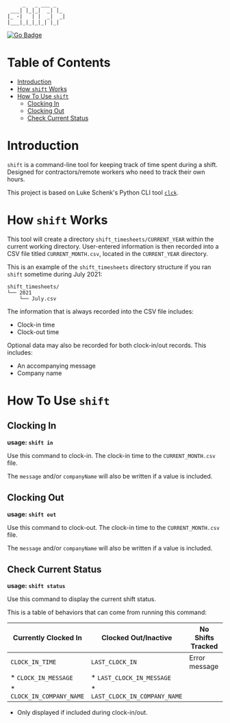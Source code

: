          _   _ ___ _   
     ___| |_|_|  _| |_ 
    |_ -|   | |  _|  _|
    |___|_|_|_|_| |_|

[![Go Badge](https://img.shields.io/badge/language-Go-9cf?logo=go)][Go]

# Table of Contents

* [Introduction](#introduction)
* [How `shift` Works](#how-shift-works)
* [How To Use `shift`](#how-to-use-shift)
    + [Clocking In](#clocking-in)
    + [Clocking Out](#clocking-out)
    + [Check Current Status](#check-current-status)

# Introduction

`shift` is a command-line tool for keeping track of time spent during a shift. Designed for contractors/remote workers who need to track their own hours. 

This project is based on Luke Schenk's Python CLI tool [`clck`][clck].

# How `shift` Works

This tool will create a directory `shift_timesheets/CURRENT_YEAR` within the current working directory. User-entered information is then recorded into a CSV file titled `CURRENT_MONTH.csv`, located in the `CURRENT_YEAR` directory.

This is an example of the `shift_timesheets` directory structure if you ran `shift` sometime during July 2021:

```
shift_timesheets/
└── 2021
    └── July.csv
```

The information that is always recorded into the CSV file includes:

* Clock-in time
* Clock-out time

Optional data may also be recorded for both clock-in/out records. This includes:

* An accompanying message
* Company name

# How To Use `shift`

## Clocking In

**usage: `shift in`**

Use this command to clock-in. The clock-in time to the `CURRENT_MONTH.csv` file.

The `message` and/or `companyName` will also be written if a value is included.

## Clocking Out

**usage: `shift out`**

Use this command to clock-out. The clock-in time to the `CURRENT_MONTH.csv` file.

The `message` and/or `companyName` will also be written if a value is included.

## Check Current Status

**usage: `shift status`**

Use this command to display the current shift status.

This is a table of behaviors that can come from running this command:

| Currently Clocked In      | Clocked Out/Inactive           | No Shifts Tracked |
|---------------------------|--------------------------------|-------------------|
| `CLOCK_IN_TIME`           | `LAST_CLOCK_IN`                | Error message     |
| * `CLOCK_IN_MESSAGE`      | * `LAST_CLOCK_IN_MESSAGE`      |                   |
| * `CLOCK_IN_COMPANY_NAME` | * `LAST_CLOCK_IN_COMPANY_NAME` |                   |

* Only displayed if included during clock-in/out.

<!-- Links -->
[Go]: https://golang.org/
[clck]: https://github.com/LukeDSchenk/clck
